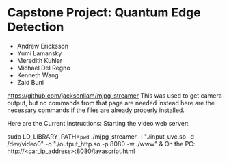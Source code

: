 <h1>Capstone Project: Quantum Edge Detection</h1>

- Andrew Ericksson
- Yumi Lamansky
- Meredith Kuhler
- Michael Del Regno
- Kenneth Wang
- Zaid Buni

https://github.com/jacksonliam/mjpg-streamer
This was used to get camera output, but no commands from that page are needed instead here are the necessary commands if the files are already properly installed.

Here are the Current Instructions:
Starting the video web server:

sudo LD_LIBRARY_PATH=`pwd` ./mjpg_streamer -i "./input_uvc.so -d /dev/video0" -o "./output_http.so -p 8080 -w ./www" &
On the PC: http://<car_ip_address>:8080/javascript.html

